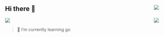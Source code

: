 ## Hi there 👋  <img align="right" src="https://komarev.com/ghpvc/?username=Amabeusz" />


<img align="right" src="https://streak-stats.demolab.com?user=Amabeusz&theme=transparent&hide_border=true&border_radius=50" />
<img align="center" src="https://streak-stats.demolab.com?user=Amabeusz&theme=transparent&hide_border=true&border_radius=50" />

> 🌱 I’m currently learning go




